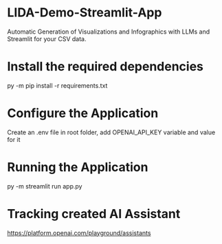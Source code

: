 # LIDA-Demo-Streamlit-App
Automatic Generation of Visualizations and Infographics with LLMs and Streamlit for your CSV data.

# Install the required dependencies
py -m pip install -r requirements.txt

# Configure the Application
Create an .env file in root folder, add OPENAI_API_KEY variable and value for it

# Running the Application
py -m streamlit run app.py

# Tracking created AI Assistant
https://platform.openai.com/playground/assistants